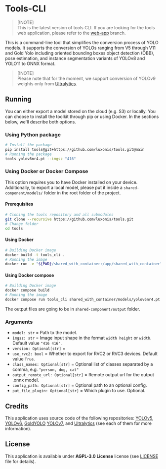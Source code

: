 # Tools-CLI

> \[!NOTE\]\
> This is the latest version of tools CLI. If you are looking for the tools web application, please refer to the [web-app](https://github.com/luxonis/tools/tree/web-app) branch.

This is a command-line tool that simplifies the conversion process of YOLO models. It supports the conversion of YOLOs ranging from V5 through V11 and Gold Yolo including oriented bounding boxes object detection (OBB), pose estimation, and instance segmentation variants of YOLOv8 and YOLO11 to ONNX format.

> \[!NOTE\]\
> Please note that for the moment, we support conversion of YOLOv9 weights only from [Ultralytics](https://docs.ultralytics.com/models/yolov9/#performance-on-ms-coco-dataset).

## Running

You can either export a model stored on the cloud (e.g. S3) or locally. You can choose to install the toolkit through pip or using Docker. In the sections below, we'll describe both options.

### Using Python package

```bash
# Install the package
pip install tools@git+https://github.com/luxonis/tools.git@main
# Running the package
tools yolov6nr4.pt --imgsz "416"
```

### Using Docker or Docker Compose

This option requires you to have Docker installed on your device. Additionally, to export a local model, please put it inside a `shared-component/models/` folder in the root folder of the project.

#### Prerequisites

```bash
# Cloning the tools repository and all submodules
git clone --recursive https://github.com/luxonis/tools.git
# Change folder
cd tools
```

#### Using Docker

```bash
# Building Docker image
docker build -t tools_cli .
# Running the image
docker run -v "${PWD}/shared_with_container:/app/shared_with_container" tools_cli shared_with_container/models/yolov8n-seg.pt --imgsz "416"
```

#### Using Docker compose

```bash
# Building Docker image
docker compose build
# Running the image
docker compose run tools_cli shared_with_container/models/yolov6nr4.pt
```

The output files are going to be in `shared-component/output` folder.

### Arguments

- `model: str` = Path to the model.
- `imgsz: str` = Image input shape in the format `width height` or `width`. Default value `"416 416"`.
- `version: Optional[str]` =
- `use_rvc2: bool` = Whether to export for RVC2 or RVC3 devices. Default value `True`.
- `class_names: Optional[str]` = Optional list of classes separated by a comma, e.g. `"person, dog, cat"`
- `output_remote_url: Optional[str]` = Remote output url for the output .onnx model.
- `config_path: Optional[str]` = Optional path to an optional config.
- `put_file_plugin: Optional[str]` = Which plugin to use. Optional.

## Credits

This application uses source code of the following repositories: [YOLOv5](https://github.com/ultralytics/yolov5), [YOLOv6](https://github.com/meituan/YOLOv6), [GoldYOLO](https://github.com/huawei-noah/Efficient-Computing) [YOLOv7](https://github.com/WongKinYiu/yolov7), and [Ultralytics](https://github.com/ultralytics/ultralytics) (see each of them for more information).

## License

This application is available under **AGPL-3.0 License** license (see [LICENSE](https://github.com/luxonis/tools/blob/master/LICENSE) file for details).
